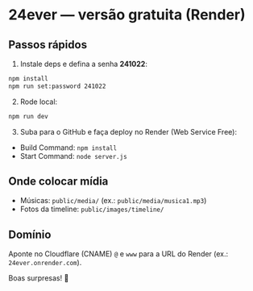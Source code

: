 # 24ever — versão gratuita (Render)

## Passos rápidos
1) Instale deps e defina a senha **241022**:
```bash
npm install
npm run set:password 241022
```
2) Rode local:
```bash
npm run dev
```
3) Suba para o GitHub e faça deploy no Render (Web Service Free):
- Build Command: `npm install`
- Start Command: `node server.js`

## Onde colocar mídia
- Músicas: `public/media/` (ex.: `public/media/musica1.mp3`)
- Fotos da timeline: `public/images/timeline/`

## Domínio
Aponte no Cloudflare (CNAME) `@` e `www` para a URL do Render (ex.: `24ever.onrender.com`).

Boas surpresas! 💖